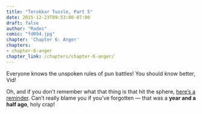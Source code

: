 ```yaml
---
title: "Terokkar Tussle, Part 5"
date: 2015-12-23T09:53:00-07:00
draft: false
author: "Rades"
comic: "fd094.jpg"
chapter: 'Chapter 6: Anger'
chapters:
- chapter-6-anger
chapter_link: /chapters/chapter-6-anger/
---
```


Everyone knows the unspoken rules of pun battles! You should know better, Vid!


Oh, and if you don’t remember what that thing is that hit the sphere, <a href="/comic/threes-company">here’s a reminder</a>. Can’t really blame you if you’ve forgotten — that was a **year and a half ago**, holy crap!

